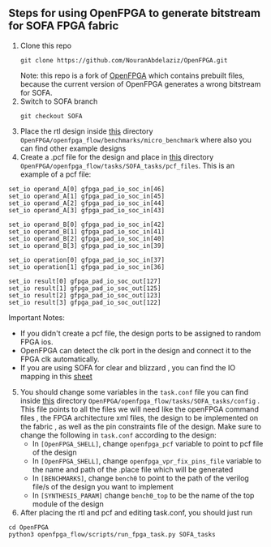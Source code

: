 ## Steps for using OpenFPGA to generate bitstream for SOFA FPGA fabric 
1. Clone this repo
   ```
   git clone https://github.com/NouranAbdelaziz/OpenFPGA.git
   ```
   Note: this repo is a fork of [OpenFPGA](https://github.com/lnis-uofu/OpenFPGA) which contains prebuilt files, because the current version of OpenFPGA generates a wrong bitstream for SOFA. 
2. Switch to SOFA branch
   ```
   git checkout SOFA
   ```
3. Place the rtl design inside [this](https://github.com/NouranAbdelaziz/OpenFPGA/tree/SOFA/openfpga_flow/benchmarks/micro_benchmark) directory ```OpenFPGA/openfpga_flow/benchmarks/micro_benchmark``` where also you can find other example designs
4. Create a .pcf file for the design and place in [this](https://github.com/NouranAbdelaziz/OpenFPGA/tree/SOFA/openfpga_flow/tasks/SOFA_tasks/pcf_files) directory ```OpenFPGA/openfpga_flow/tasks/SOFA_tasks/pcf_files```. This is an example of a pcf file:
```
set_io operand_A[0] gfpga_pad_io_soc_in[46]
set_io operand_A[1] gfpga_pad_io_soc_in[45]
set_io operand_A[2] gfpga_pad_io_soc_in[44]
set_io operand_A[3] gfpga_pad_io_soc_in[43]

set_io operand_B[0] gfpga_pad_io_soc_in[42]
set_io operand_B[1] gfpga_pad_io_soc_in[41]
set_io operand_B[2] gfpga_pad_io_soc_in[40]
set_io operand_B[3] gfpga_pad_io_soc_in[39]

set_io operation[0] gfpga_pad_io_soc_in[37]
set_io operation[1] gfpga_pad_io_soc_in[36]

set_io result[0] gfpga_pad_io_soc_out[127]
set_io result[1] gfpga_pad_io_soc_out[125]
set_io result[2] gfpga_pad_io_soc_out[123]
set_io result[3] gfpga_pad_io_soc_out[122]
```
Important Notes: 
* If you didn't create a pcf file, the design ports to be assigned to random FPGA ios. 
* OpenFPGA can detect the clk port in the design and connect it to the FPGA clk automatically.
* If you are using SOFA for clear and blizzard , you can find the IO mapping in this [sheet](https://docs.google.com/spreadsheets/d/1uOKmR7bjrC94i442PaVSnYtZpS0WyItzQ1jk-dcR4PQ/edit#gid=1991726657)  
       
5. You should change some variables in the ``task.conf`` file you can find inside [this](https://github.com/NouranAbdelaziz/OpenFPGA/tree/SOFA/openfpga_flow/tasks/SOFA_tasks/config) directory ``OpenFPGA/openfpga_flow/tasks/SOFA_tasks/config`` . This file points to all the files we will need like the openFPGA command files , the FPGA architecture xml files, the design to be implemented on the fabric , as well as the pin constraints file of the design. 
Make sure to change the following in ``task.conf`` according to the design:
    - In ``[OpenFPGA_SHELL]``, change ``openfpga_pcf`` variable to point to pcf file of the design 
    - In ``[OpenFPGA_SHELL]``, change ``openfpga_vpr_fix_pins_file`` variable to the name and path of the .place file which will be generated
    - In ``[BENCHMARKS]``, change ``bench0`` to point to the path of the verilog file/s of the design you want to implement 
    - In ``[SYNTHESIS_PARAM]`` change ``bench0_top`` to be the name of the top module of the design 
6. After placing the rtl and pcf and editing task.conf, you should just run 
```
cd OpenFPGA
python3 openfpga_flow/scripts/run_fpga_task.py SOFA_tasks
```
